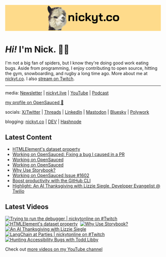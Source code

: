 <a href="https://www.nickyt.co" title="My website"><img src="github-banner.png" alt="An alpaca grinning with the words livecoding.ca beside them" /></a>

# <em>Hi!</em> I'm Nick. 👋🏻

I'm not a big fan of spiders, but I know they're doing good work eating bugs. Aside from programming, I enjoy contributing to open source, hitting the gym, snowboarding, and rugby a long time ago. More about me at [nickyt.co](https://www.nickyt.co). I also [stream on Twitch](https://nickyt.live).

---

media: [Newsletter](https://www.iamdeveloper.com/pages/newsletter/) | [nickyt.live](https://nickyt.live) | [YouTube](https://www.youtube.com/channel/UCBLlEq0co24VFJIMEHNcPOQ) | [Podcast](https://pod.iamdeveloper.com)

[my profile on OpenSauced 🍕](https://insights.opensauced.pizza/user/nickytonline?tab=highlights)

socials: [X/Twitter](https://twitter.com/nickytonline) | [Threads](https://www.threads.net/@nickytonline) | [LinkedIn](https://www.linkedin.com/in/nickytonline) | [Mastodon](https://toot.cafe/@nickytonline) | [Bluesky](https://staging.bsky.app/profile/nickyt.online) | [Polywork](https://polywork.com/nickytonline)

blogging: [nickyt.co](https://www.nickyt.co) | [DEV](https://dev.to/nickytonline) | [Hashnode](https://hashnode.iamdeveloper.com)

## Latest Content

<!-- BLOG-POST-LIST:START -->
- [HTMLElement&#39;s dataset property](https://www.twitch.tv/videos/1980518076)
- [Working on OpenSauced: Fixing a bug I caused in a PR](https://www.twitch.tv/videos/1980512711)
- [Working on OpenSauced](https://www.twitch.tv/videos/1979802335)
- [Working on OpenSauced](https://www.twitch.tv/videos/1978967849)
- [Why Use Storybook?](https://www.twitch.tv/videos/1978963494)
- [Working on OpenSauced Issue #1602](https://www.twitch.tv/videos/1978112295)
- [Boost productivity with the GitHub CLI](https://www.nickyt.co/blog/boost-productivity-with-the-github-cli-2mne/)
- [Highlight: An AI Thanksgiving with Lizzie Siegle, Developer Evangelist @ Twilio](https://www.twitch.tv/videos/1976992892)
<!-- BLOG-POST-LIST:END -->

## Latest Videos

<!-- VIDEO-LIST:START --><div><a href="https://www.youtube.com/watch?v=p6K5eqeEnWQ" title="Trying to run the debugger | nickytonline on #Twitch"><img src="https://i1.ytimg.com/vi/p6K5eqeEnWQ/hqdefault.jpg" alt="Trying to run the debugger | nickytonline on #Twitch" width="360" height="270" /></a>&nbsp;&nbsp;<a href="https://www.youtube.com/watch?v=eSpkar-hNzU" title="HTMLElement's dataset property"><img src="https://i2.ytimg.com/vi/eSpkar-hNzU/hqdefault.jpg" alt="HTMLElement's dataset property" width="360" height="270" /></a>&nbsp;&nbsp;<a href="https://www.youtube.com/watch?v=040YjdhS67Q" title="Why Use Storybook?"><img src="https://i1.ytimg.com/vi/040YjdhS67Q/hqdefault.jpg" alt="Why Use Storybook?" width="360" height="270" /></a>&nbsp;&nbsp;<a href="https://www.youtube.com/watch?v=ykVobDTjocs" title="An AI Thanksgiving with Lizzie Siegle"><img src="https://i2.ytimg.com/vi/ykVobDTjocs/hqdefault.jpg" alt="An AI Thanksgiving with Lizzie Siegle" width="360" height="270" /></a>&nbsp;&nbsp;<a href="https://www.youtube.com/watch?v=3SXmoEFXc50" title="LangChain at Parties | nickytonline on #Twitch"><img src="https://i4.ytimg.com/vi/3SXmoEFXc50/hqdefault.jpg" alt="LangChain at Parties | nickytonline on #Twitch" width="360" height="270" /></a>&nbsp;&nbsp;<a href="https://www.youtube.com/watch?v=luvkjIpUc-Q" title="Hunting Accessibility Bugs with Todd Libby"><img src="https://i1.ytimg.com/vi/luvkjIpUc-Q/hqdefault.jpg" alt="Hunting Accessibility Bugs with Todd Libby" width="360" height="270" /></a>&nbsp;&nbsp;</div><!-- VIDEO-LIST:END -->

Check out [more videos on my YouTube channel](https://www.youtube.com/channel/UCBLlEq0co24VFJIMEHNcPOQ)
